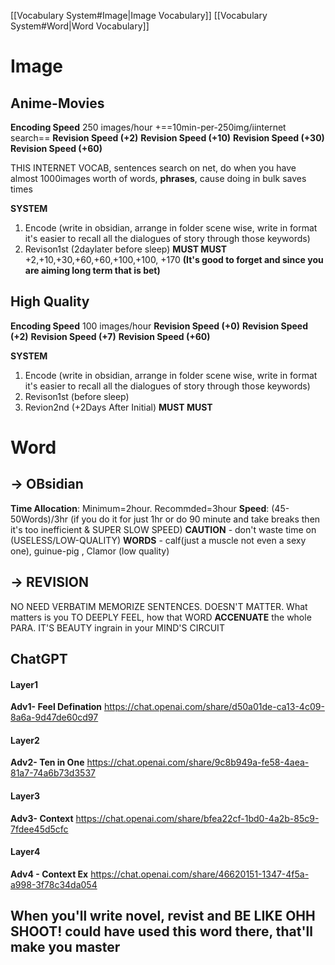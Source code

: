 [[Vocabulary System#Image|Image Vocabulary]]
[[Vocabulary System#Word|Word Vocabulary]]
# Image
## Anime-Movies
**Encoding Speed** 250 images/hour +==10min-per-250img/iinternet search==
**Revision Speed (+2)**
**Revision Speed (+10)**
**Revision Speed (+30)**
**Revision Speed (+60)**


THIS INTERNET VOCAB, sentences search on net, do when you have almost 1000images worth of words, **phrases**, cause doing in bulk saves times

**SYSTEM**
1. Encode (write in obsidian, arrange in folder scene wise, write in format it's easier to recall all the dialogues of story through those keywords)
2. Revison1st (2daylater before sleep) **MUST MUST**
+2,+10,+30,+60,+60,+100,+100, +170
**(It's good to forget and since you are aiming long term that is bet)**

## High Quality
**Encoding Speed** 100 images/hour
**Revision Speed (+0)**
**Revision Speed (+2)**
**Revision Speed (+7)**
**Revision Speed (+60)**

**SYSTEM**
1. Encode (write in obsidian, arrange in folder scene wise, write in format it's easier to recall all the dialogues of story through those keywords)
2. Revison1st (before sleep)
3. Revion2nd (+2Days After Initial) **MUST MUST**


# Word
## -> OBsidian
**Time Allocation**: Minimum=2hour. Recommded=3hour 
**Speed**: (45-50Words)/3hr  (if you do it for just 1hr or do 90 minute and take breaks then it's too inefficient & SUPER SLOW SPEED)
**CAUTION** - don't waste time on  (USELESS/LOW-QUALITY) **WORDS** - calf(just a muscle not even a sexy one), guinue-pig , Clamor (low quality)
## -> REVISION
NO NEED VERBATIM MEMORIZE SENTENCES. DOESN'T MATTER.
What matters is you TO DEEPLY FEEL, how that WORD **ACCENUATE** the whole PARA.
IT'S BEAUTY ingrain in your MIND'S CIRCUIT



## ChatGPT

#### Layer1
**Adv1- Feel Defination**
https://chat.openai.com/share/d50a01de-ca13-4c09-8a6a-9d47de60cd97
#### Layer2
**Adv2- Ten in One**
https://chat.openai.com/share/9c8b949a-fe58-4aea-81a7-74a6b73d3537
#### Layer3
**Adv3- Context**
https://chat.openai.com/share/bfea22cf-1bd0-4a2b-85c9-7fdee45d5cfc
#### Layer4
**Adv4 - Context Ex**
https://chat.openai.com/share/46620151-1347-4f5a-a998-3f78c34da054

## When you'll write novel, revist and BE LIKE OHH SHOOT! could have used this word there, that'll make you master